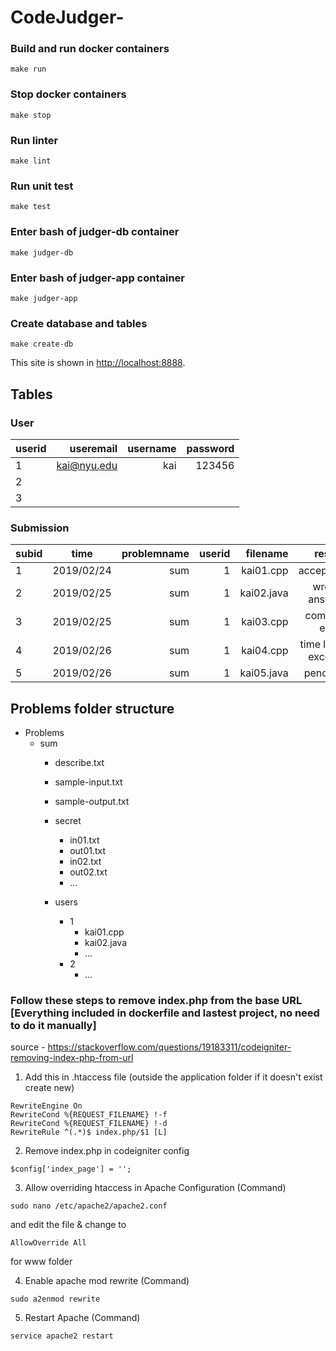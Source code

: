 # CodeJudger-

### Build and run docker containers
```
make run
```

### Stop docker containers
```
make stop
```

### Run linter
```
make lint
```

### Run unit test
```
make test
```

### Enter bash of judger-db container
```
make judger-db
```

### Enter bash of judger-app container
```
make judger-app
```

### Create database and tables
```
make create-db
```

This site is shown in [http://localhost:8888](http://localhost:8888). 

## Tables

### User
| userid    | useremail   | username  | password  |
| ----------| -----------:| ---------:| ---------:|
| 1         | kai@nyu.edu |    kai    |  123456   |
| 2         |             |           |           |
| 3         |             |           |           |

### Submission
| subid     | time          | problemname | userid  | filename    | result             |
| ----------|:-------------:| -----------:| -------:| -----------:| ------------------:|
| 1         | 2019/02/24    | sum         |1        | kai01.cpp   | accepted           |
| 2         | 2019/02/25    | sum         |1        | kai02.java  | wrong answer       |
| 3         | 2019/02/25    | sum         |1        | kai03.cpp   | compile error      |
| 4         | 2019/02/26    | sum         |1        | kai04.cpp   | time limit exceed  |
| 5         | 2019/02/26    | sum         |1        | kai05.java  | pending            |


## Problems folder structure

- Problems
  - sum
    - describe.txt
    - sample-input.txt
    - sample-output.txt
    - secret
      - in01.txt
      - out01.txt
      - in02.txt
      - out02.txt
      - ...
      
    - users
      - 1
        - kai01.cpp
        - kai02.java
        - ...
      - 2
        - ...

### Follow these steps to remove index.php from the base URL [Everything included in dockerfile and lastest project, no need to do it manually]
source - https://stackoverflow.com/questions/19183311/codeigniter-removing-index-php-from-url
1. Add this in .htaccess file (outside the application folder if it doesn't exist create new)

```
RewriteEngine On
RewriteCond %{REQUEST_FILENAME} !-f
RewriteCond %{REQUEST_FILENAME} !-d
RewriteRule ^(.*)$ index.php/$1 [L]
```
2. Remove index.php in codeigniter config

```
$config['index_page'] = '';
```
3. Allow overriding htaccess in Apache Configuration (Command)
```
sudo nano /etc/apache2/apache2.conf
```
and edit the file & change to
```
AllowOverride All
```
for www folder

4. Enable apache mod rewrite (Command)
```
sudo a2enmod rewrite
```
5. Restart Apache (Command)
```
service apache2 restart
```